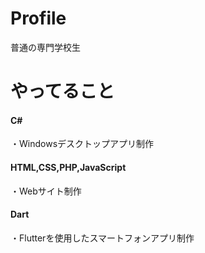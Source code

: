 # Profile
普通の専門学校生
# やってること
#### C#
・Windowsデスクトップアプリ制作
#### HTML,CSS,PHP,JavaScript
・Webサイト制作
#### Dart
・Flutterを使用したスマートフォンアプリ制作

